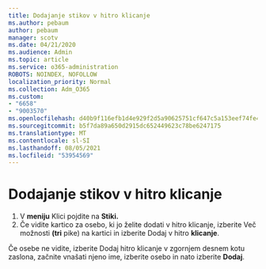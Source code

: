 ```yaml
---
title: Dodajanje stikov v hitro klicanje
ms.author: pebaum
author: pebaum
manager: scotv
ms.date: 04/21/2020
ms.audience: Admin
ms.topic: article
ms.service: o365-administration
ROBOTS: NOINDEX, NOFOLLOW
localization_priority: Normal
ms.collection: Adm_O365
ms.custom:
- "6658"
- "9003570"
ms.openlocfilehash: d40b9f116efb1d4e929f2d5a90625751cf647c5a153eef74fe49ae09f1202263
ms.sourcegitcommit: b5f7da89a650d2915dc652449623c78be6247175
ms.translationtype: MT
ms.contentlocale: sl-SI
ms.lasthandoff: 08/05/2021
ms.locfileid: "53954569"
---
```

# <a name="add-contacts-to-speed-dial"></a>Dodajanje stikov v hitro klicanje

1. V **meniju** Klici pojdite na **Stiki.**
2. Če vidite kartico za osebo, ki jo želite dodati v hitro klicanje, izberite Več možnosti  **(tri**  pike) na kartici in izberite Dodaj v hitro  **klicanje**.

Če osebe ne vidite, izberite  Dodaj hitro klicanje v zgornjem desnem kotu zaslona, začnite vnašati njeno ime, izberite osebo in nato izberite **Dodaj**.
